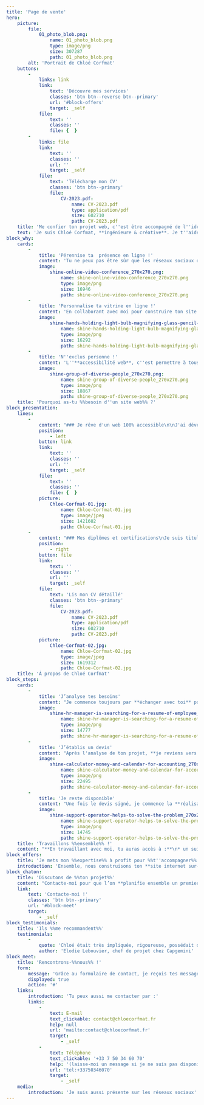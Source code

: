 ```yaml
---
title: 'Page de vente'
hero:
    picture:
        file:
            01_photo_blob.png:
                name: 01_photo_blob.png
                type: image/png
                size: 307287
                path: 01_photo_blob.png
        alt: 'Portrait de Chloé Corfmat'
    buttons:
        -
            links: link
            link:
                text: 'Découvre mes services'
                classes: 'btn btn--reverse btn--primary'
                url: '#block-offers'
                target: _self
            file:
                text: ''
                classes: ''
                file: {  }
        -
            links: file
            link:
                text: ''
                classes: ''
                url: ''
                target: _self
            file:
                text: 'Télécharge mon CV'
                classes: 'btn btn--primary'
                file:
                    CV-2023.pdf:
                        name: CV-2023.pdf
                        type: application/pdf
                        size: 602710
                        path: CV-2023.pdf
    title: 'Me confier ton projet web, c''est être accompagné de l''idée à la mise en ligne'
    text: 'Je suis Chloé Corfmat, **ingénieure & créative**. Je t''aide à **développer ta présence en ligne** sans dépendre des réseaux sociaux grâce à un site internet sur-mesure et accessible à tous.'
block_why:
    cards:
        -
            title: 'Pérennise ta  présence en ligne !'
            content: 'Tu ne peux pas être sûr que les réseaux sociaux d''aujourd''hui existeront encore dans 10 ans. Avoir ton propre site internet, c''est t''assurer de **garder ton contenu en ligne tant que tu le voudras** !'
            image:
                shine-online-video-conference_270x270.png:
                    name: shine-online-video-conference_270x270.png
                    type: image/png
                    size: 16946
                    path: shine-online-video-conference_270x270.png
        -
            title: 'Personnalise ta vitrine en ligne !'
            content: 'En collaborant avec moi pour construire ton site web, tu auras une **vitrine à ton image**. Tu pourras totalement **personnaliser ton design, mais aussi tes contenus** en ajoutant des photos, des vidéos ou même des animations.'
            image:
                shine-hands-holding-light-bulb-magnifying-glass-pencil-and-coin_270x270.png:
                    name: shine-hands-holding-light-bulb-magnifying-glass-pencil-and-coin_270x270.png
                    type: image/png
                    size: 16292
                    path: shine-hands-holding-light-bulb-magnifying-glass-pencil-and-coin_270x270.png
        -
            title: 'N''exclus personne !'
            content: 'L''**accessibilité web**, c''est permettre à tous, y compris aux **personnes handicapées de naviguer sur ton site.** Communiquer sur un site internet accessible à tous, c''est **garantir à tous de pouvoir souscrire à tes services et à tes produits**.'
            image:
                shine-group-of-diverse-people_270x270.png:
                    name: shine-group-of-diverse-people_270x270.png
                    type: image/png
                    size: 18867
                    path: shine-group-of-diverse-people_270x270.png
    title: 'Pourquoi as-tu %%besoin d''un site web%% ?'
block_presentation:
    lines:
        -
            content: "### Je rêve d'un web 100% accessible\n\nJ'ai développé mon **premier site internet à 13 ans**. À l'époque, mon objectif était de comprendre comment fonctionne le web (et de contrer l'ennui des vacances de Pâques). C'est lors de ma 1ère année d'alternance, **en 2015, qu'on me parle pour la première fois d'accessibilité web**. Et depuis ce jour, il y a 8 ans, ce sujet ne m'a pas quitté et a été le **thème de plusieurs de mes exposés et mémoires d'élève-ingénieure** (dommage pour mes camarades qui en entendront parler souvent pendant ma formation) ! \n\nAujourd'hui, **je veux sensibiliser tous les acteurs du web** (entrepreneurs, développeurs, graphistes...) **à l'accessibilité pour rendre le web universel** (comme le souhaite Tim Berners-Lee, son créateur).\n\n**Pendant mon temps libre**, j'aime **faire des choses de mes dix doigts** comme de la couture, du crochet, de la gouache ou de l'aquarelle, mais aussi du scrapbooking ou de la linogravure. Quand je ne suis pas chez moi, j'aime faire du **sport** (vélo, pilate ou danse) et boire des chocolats blancs chauds accompagnés d'une pâtisserie dans un **coffee shop nantais**."
            position:
                - left
            button: link
            link:
                text: ''
                classes: ''
                url: ''
                target: _self
            file:
                text: ''
                classes: ''
                file: {  }
            picture:
                Chloe-Corfmat-01.jpg:
                    name: Chloe-Corfmat-01.jpg
                    type: image/jpeg
                    size: 1421602
                    path: Chloe-Corfmat-01.jpg
        -
            content: "### Mes diplômes et certifications\nJe suis titulaire d’un **diplôme d’ingénieur en informatique** et d’un **DUT** (Diplôme Universitaire de Technologie) **Métiers du Multimédia et de l’Internet**.\nAu cours de ma carrière professionnelle, j'ai également obtenu la **certification Opquast \"Maîtrise de la Qualité en projet Web\"** au **niveau Expert**.\n\n### Mes expériences professionnelles\n* **Département de la Sarthe** ([Sarthe.fr](https://www.sarthe.fr/) et intranet)\n* **Capgemini** pour la SNCF ([SNCF.com](https://www.sncf.com/fr), [Oui.sncf](https://www.sncf-connect.com/article)...)\n* **Klee Group** pour des structures publiques ([Caisse des Dépôts](https://www.caissedesdepots.fr/), [DARES](https://dares.travail-emploi.gouv.fr/)...) et les sites du Groupe ([Klee Group](https://www.kleegroup.com/fr))"
            position:
                - right
            button: file
            link:
                text: ''
                classes: ''
                url: ''
                target: _self
            file:
                text: 'Lis mon CV détaillé'
                classes: 'btn btn--primary'
                file:
                    CV-2023.pdf:
                        name: CV-2023.pdf
                        type: application/pdf
                        size: 602710
                        path: CV-2023.pdf
            picture:
                Chloe-Corfmat-02.jpg:
                    name: Chloe-Corfmat-02.jpg
                    type: image/jpeg
                    size: 1619312
                    path: Chloe-Corfmat-02.jpg
    title: 'À propos de Chloé Corfmat'
block_steps:
    cards:
        -
            title: 'J’analyse tes besoins'
            content: "Je commence toujours par **échanger avec toi** pour **comprendre tes besoins**. \nEnsuite, j'**étudie ton projet** et imagine une **solution technique** (CMS, framework, outils...) et **humaine** (autre spécialiste : graphiste, UX / UI Designer, référencement naturel...) adaptée que nous pourrons mettre en oeuvre."
            image:
                shine-hr-manager-is-searching-for-a-resume-of-employee_270x270.png:
                    name: shine-hr-manager-is-searching-for-a-resume-of-employee_270x270.png
                    type: image/png
                    size: 14777
                    path: shine-hr-manager-is-searching-for-a-resume-of-employee_270x270.png
        -
            title: 'J’établis un devis'
            content: "Après l'analyse de ton projet, **je reviens vers toi pour** :\n* soit de proposer un **devis** si je suis en mesure de t'aider en détaillant la solution technique\n* soit pour te **conseiller une autre solution ou un autre prestataire** si je ne suis pas capable de répondre à tes besoins"
            image:
                shine-calculator-money-and-calendar-for-accounting_270x270.png:
                    name: shine-calculator-money-and-calendar-for-accounting_270x270.png
                    type: image/png
                    size: 22495
                    path: shine-calculator-money-and-calendar-for-accounting_270x270.png
        -
            title: 'Je reste disponible'
            content: "Une fois le devis signé, je commence la **réalisation de ton projet**.\nNous sommes **en contact régulièrement** pour que je te présente l'avancement de ton site web et reste **disponible pour répondre à tes questions** durant toute la prestation.\nUne fois le projet terminée, tu peux toujours me contacter et je répondrai à tes questions."
            image:
                shine-support-operator-helps-to-solve-the-problem_270x270.png:
                    name: shine-support-operator-helps-to-solve-the-problem_270x270.png
                    type: image/png
                    size: 14745
                    path: shine-support-operator-helps-to-solve-the-problem_270x270.png
    title: 'Travaillons %%ensemble%% !'
    content: "**En travaillant avec moi, tu auras accès à :**\n* un suivi régulier pour être informer de l'avancement du projet\n* un espace de discussion privé pour échanger tout au long du projet\n* une réponse garantie par mail sous 72h ouvrées maximum (hors vacances)"
block_offers:
    title: 'Je mets mon %%expertise%% à profit pour %%t''accompagner%%'
    introduction: 'Ensemble, nous construisons ton **site internet sur-mesure et adapté à tes besoins**, **accessible aux personnes handicapées**, tout en respectant les standards d’**assurance qualité web**, les règles de **référencement naturel** (SEO) et les lois en matière de **protection des données**.'
block_chaton:
    title: 'Discutons de %%ton projet%%'
    content: "Contacte-moi pour que l’on **planifie ensemble un premier rendez-vous gratuit** pour échanger sur ton projet.\nCe sera l’occasion pour **toi** de **m'expliquer tes besoins et tes envies**. De mon côté, je te présenterai ce que je peux t'apporter et ma méthode de travail."
    link:
        text: 'Contacte-moi !'
        classes: 'btn btn--primary'
        url: '#block-meet'
        target:
            - _self
block_testimonials:
    title: 'Ils %%me recommandent%%'
    testimonials:
        -
            quote: 'Chloé était très impliquée, rigoureuse, possédait des compétences Drupal très solides.  Il était très agréable de travailler avec Chloé au quotidien, je pouvais toujours compter sur elle pour faire avancer le projet. Je vous recommande Chloé sans hésiter !'
            author: 'Elodie Lebouvier, chef de projet chez Capgemini'
block_meet:
    title: 'Rencontrons-%%nous%% !'
    form:
        message: 'Grâce au formulaire de contact, je reçois tes messages directement. Je te réponds dans un délai de 72h maximum.'
        displayed: true
        action: '#'
    links:
        introduction: 'Tu peux aussi me contacter par :'
        links:
            -
                text: E-mail
                text_clickable: contact@chloecorfmat.fr
                help: null
                url: 'mailto:contact@chloecorfmat.fr'
                target:
                    - _self
            -
                text: Téléphone
                text_clickable: '+33 7 50 34 60 70'
                help: '(laisse-moi un message si je ne suis pas disponible)'
                url: 'tel:+33750346070'
                target:
                    - _self
    media:
        introduction: 'Je suis aussi présente sur les réseaux sociaux'
---
```


